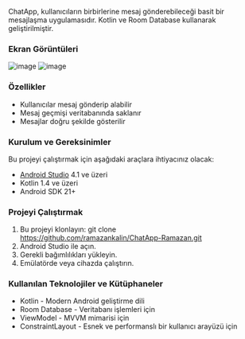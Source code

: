 ChatApp, kullanıcıların birbirlerine mesaj gönderebileceği basit bir mesajlaşma uygulamasıdır. Kotlin ve Room Database kullanarak geliştirilmiştir.

### Ekran Görüntüleri
![image](https://github.com/user-attachments/assets/400ee4e0-5d0b-4d6b-8115-b081501e0cae)
![image](https://github.com/user-attachments/assets/9cdac6ed-f729-4a68-a460-5fa0dcbec45b)

### Özellikler
- Kullanıcılar mesaj gönderip alabilir
- Mesaj geçmişi veritabanında saklanır
- Mesajlar doğru şekilde gösterilir

### Kurulum ve Gereksinimler
Bu projeyi çalıştırmak için aşağıdaki araçlara ihtiyacınız olacak:

- [Android Studio](https://developer.android.com/studio) 4.1 ve üzeri
- Kotlin 1.4 ve üzeri
- Android SDK 21+

### Projeyi Çalıştırmak
1. Bu projeyi klonlayın: git clone https://github.com/ramazankalin/ChatApp-Ramazan.git
2. Android Studio ile açın.
3. Gerekli bağımlılıkları yükleyin.
4. Emülatörde veya cihazda çalıştırın.

### Kullanılan Teknolojiler ve Kütüphaneler
- Kotlin - Modern Android geliştirme dili
- Room Database - Veritabanı işlemleri için
- ViewModel - MVVM mimarisi için
- ConstraintLayout - Esnek ve performanslı bir kullanıcı arayüzü için
